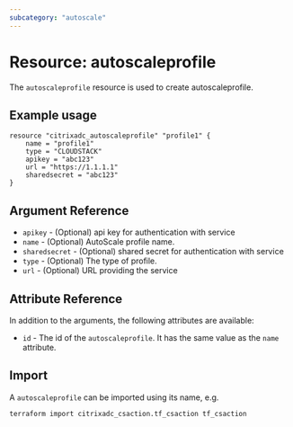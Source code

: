 ```yaml
---
subcategory: "autoscale"
---
```


# Resource: autoscaleprofile

The `autoscaleprofile` resource is used to create autoscaleprofile.


## Example usage

```hcl
resource "citrixadc_autoscaleprofile" "profile1" {
    name = "profile1"
    type = "CLOUDSTACK"
    apikey = "abc123"
    url = "https://1.1.1.1"
    sharedsecret = "abc123"
}
```


## Argument Reference

* `apikey` - (Optional) api key for authentication with service
* `name` - (Optional) AutoScale profile name.
* `sharedsecret` - (Optional) shared secret for authentication with service
* `type` - (Optional) The type of profile.
* `url` - (Optional) URL providing the service


## Attribute Reference

In addition to the arguments, the following attributes are available:

* `id` - The id of the `autoscaleprofile`. It has the same value as the `name` attribute.


## Import

A `autoscaleprofile` can be imported using its name, e.g.

```shell
terraform import citrixadc_csaction.tf_csaction tf_csaction
```
